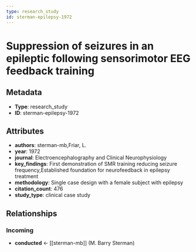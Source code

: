 ```yaml
---
type: research_study
id: sterman-epilepsy-1972
---
```


# Suppression of seizures in an epileptic following sensorimotor EEG feedback training

## Metadata

- **Type**: research_study
- **ID**: sterman-epilepsy-1972

## Attributes

- **authors**: sterman-mb,Friar, L.
- **year**: 1972
- **journal**: Electroencephalography and Clinical Neurophysiology
- **key_findings**: First demonstration of SMR training reducing seizure frequency,Established foundation for neurofeedback in epilepsy treatment
- **methodology**: Single case design with a female subject with epilepsy
- **citation_count**: 476
- **study_type**: clinical case study

## Relationships

### Incoming

- **conducted** ← [[sterman-mb]] (M. Barry Sterman)

